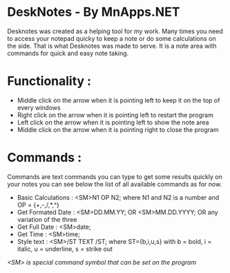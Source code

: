 
# DeskNotes - By MnApps.NET
Desknotes was created as a helping tool for my work. 
Many times you need to access your notepad quicky to keep a note or
do some calculations on the side. That is what Desknotes was made to serve.
It is a note area with commands for quick and easy note taking.

# Functionality :
* Middle click on the arrow when it is pointing left to keep it on the top of every windows
* Right click on the arrow when it is pointing left to restart the program
* Left click on the arrow when it is pointing left to show the note area
* Middle click on the arrow when it is pointing right to close the program

# Commands : 
Commands are text commands you can type to get some results quickly on your notes
you can see below the list of all available commands as for now.

* Basic Calculations : \<SM\>N1 OP N2; where N1 and N2 is a number and OP = {+,-,/,*,^}
* Get Formated Date  : \<SM\>DD.MM.YY;  OR  \<SM\>MM.DD.YYYY;  OR any variation of the three
* Get Full Date      : \<SM\>date;
* Get Time           : \<SM\>time;  
* Style text         : \<SM\>/ST TEXT /ST; where ST={b,i,u,s} with b = bold, i = italic, u = underline, s = strike out
  
 *\<SM\> is special command symbol that can be set on the program*
